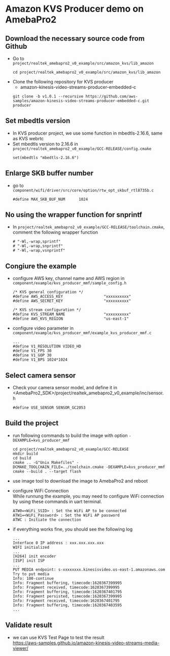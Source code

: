 # Amazon KVS Producer demo on AmebaPro2 #

## Download the necessary source code from Github
- Go to `project/realtek_amebapro2_v0_example/src/amazon_kvs/lib_amazon`
    ```
    cd project/realtek_amebapro2_v0_example/src/amazon_kvs/lib_amazon
    ```
- Clone the following repository for KVS producer
	- amazon-kinesis-video-streams-producer-embedded-c
    ```
    git clone -b v1.0.1 --recursive https://github.com/aws-samples/amazon-kinesis-video-streams-producer-embedded-c.git producer
    ```

## Set mbedtls version
- In KVS producer project, we use some function in mbedtls-2.16.6, same as KVS webrtc  
- Set mbedtls version to 2.16.6 in `project/realtek_amebapro2_v0_example/GCC-RELEASE/config.cmake`
    ```
    set(mbedtls "mbedtls-2.16.6")
    ```

## Enlarge SKB buffer number
- go to `component/wifi/driver/src/core/option/rtw_opt_skbuf_rtl8735b.c`  
    ```
    #define MAX_SKB_BUF_NUM      1024
    ```

## No using the wrapper function for snprintf 
- In `project/realtek_amebapro2_v0_example/GCC-RELEASE/toolchain.cmake`, comment the following wrapper function
    ```
    # "-Wl,-wrap,sprintf"
    # "-Wl,-wrap,snprintf"
    # "-Wl,-wrap,vsnprintf"
    ```

## Congiure the example
- configure AWS key, channel name and AWS region in `component/example/kvs_producer_mmf/sample_config.h`
    ```
    /* KVS general configuration */
    #define AWS_ACCESS_KEY                  "xxxxxxxxxx"
    #define AWS_SECRET_KEY                  "xxxxxxxxxx"

    /* KVS stream configuration */
    #define KVS_STREAM_NAME                 "xxxxxxxxxx"
    #define AWS_KVS_REGION                  "us-east-1"
    ```
- configure video parameter in `component/example/kvs_producer_mmf/example_kvs_producer_mmf.c`
    ```
    ...
    #define V1_RESOLUTION VIDEO_HD
    #define V1_FPS 30
    #define V1_GOP 30
    #define V1_BPS 1024*1024
    ```
    
## Select camera sensor

- Check your camera sensor model, and define it in <AmebaPro2_SDK>/project/realtek_amebapro2_v0_example/inc/sensor.h
    ```
    #define USE_SENSOR SENSOR_GC2053
    ```

## Build the project
- run following commands to build the image with option `-DEXAMPLE=kvs_producer_mmf`
    ```
    cd project/realtek_amebapro2_v0_example/GCC-RELEASE
    mkdir build
    cd build
    cmake .. -G"Unix Makefiles" -DCMAKE_TOOLCHAIN_FILE=../toolchain.cmake -DEXAMPLE=kvs_producer_mmf
    cmake --build . --target flash
    ```

- use image tool to download the image to AmebaPro2 and reboot

- configure WiFi Connection  
    While runnung the example, you may need to configure WiFi connection by using these commands in uart terminal.  
    ```
    ATW0=<WiFi_SSID> : Set the WiFi AP to be connected
    ATW1=<WiFi_Password> : Set the WiFi AP password
    ATWC : Initiate the connection
    ```

- if everything works fine, you should see the following log
    ```
    ...
    Interface 0 IP address : xxx.xxx.xxx.xxx
    WIFI initialized
    ...
    [H264] init encoder
    [ISP] init ISP
    ...
    PUT MEDIA endpoint: s-xxxxxxxx.kinesisvideo.us-east-1.amazonaws.com
    Try to put media
    Info: 100-continue
    Info: Fragment buffering, timecode:1620367399995
    Info: Fragment received, timecode:1620367399995
    Info: Fragment buffering, timecode:1620367401795
    Info: Fragment persisted, timecode:1620367399995
    Info: Fragment received, timecode:1620367401795
    Info: Fragment buffering, timecode:1620367403595
    ...
    ```

## Validate result
- we can use KVS Test Page to test the result  
https://aws-samples.github.io/amazon-kinesis-video-streams-media-viewer/  
